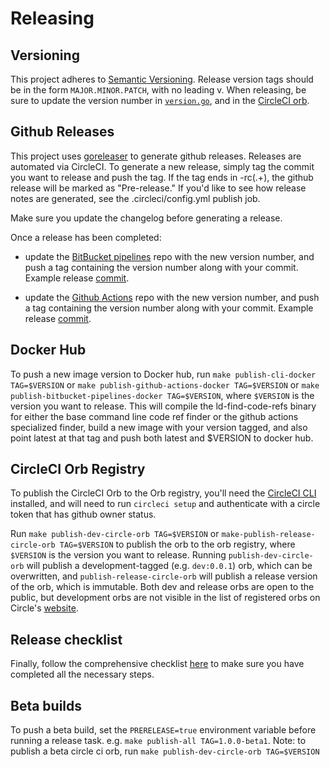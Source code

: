 # Releasing

## Versioning
This project adheres to [Semantic Versioning](http://semver.org). Release version tags should be in the form `MAJOR.MINOR.PATCH`, with no leading v. When releasing, be sure to update the version number in [`version.go`](https://github.com/launchdarkly/ld-find-code-refs/blob/master/internal/version/version.go), and in the [CircleCI orb](https://github.com/launchdarkly/ld-find-code-refs/blob/master/build/package/circleci/orb.yml).

## Github Releases

This project uses [goreleaser](https://goreleaser.com/) to generate github releases. Releases are automated via CircleCI. To generate a new release, simply tag the commit you want to release and push the tag. If the tag ends in -rc(.+), the github release will be marked as "Pre-release." If you'd like to see how release notes are generated, see the .circleci/config.yml publish job.

Make sure you update the changelog before generating a release.

Once a release has been completed:

* update the [BitBucket pipelines](https://bitbucket.org/launchdarkly/ld-find-code-refs-pipe) repo with the new version number, and push a tag containing the version number along with your commit. Example release [commit](https://bitbucket.org/launchdarkly/ld-find-code-refs-pipe/commits/0b1e920c7322cd495f4fc1a09d339342d32606e4).

* update the [Github Actions](https://github.com/launchdarkly/find-code-references) repo with the new version number, and push a tag containing the version number along with your commit. Example release [commit](https://github.com/launchdarkly/find-code-references/commit/7bf0c13ba5be822881571c6286cff5ba89f1227a).

## Docker Hub

To push a new image version to Docker hub, run `make publish-cli-docker TAG=$VERSION` or `make publish-github-actions-docker TAG=$VERSION` or `make publish-bitbucket-pipelines-docker TAG=$VERSION`, where `$VERSION` is the version you want to release. This will compile the ld-find-code-refs binary for either the base command line code ref finder or the github actions specialized finder, build a new image with your version tagged, and also point latest at that tag and push both latest and $VERSION to docker hub.

## CircleCI Orb Registry

To publish the CircleCI Orb to the Orb registry, you'll need the [CircleCI CLI](https://circleci.com/docs/2.0/local-cli/) installed, and will need to run `circleci setup` and authenticate with a circle token that has github owner status.

Run `make publish-dev-circle-orb TAG=$VERSION` or `make-publish-release-circle-orb TAG=$VERSION` to publish the orb to the orb registry, where `$VERSION` is the version you want to release. Running `publish-dev-circle-orb` will publish a development-tagged (e.g. `dev:0.0.1`) orb, which can be overwritten, and `publish-release-circle-orb` will publish a release version of the orb, which is immutable. Both dev and release orbs are open to the public, but development orbs are not visible in the list of registered orbs on Circle's [website](https://circleci.com/orbs/registry/?showAll=true).

## Release checklist
Finally, follow the comprehensive checklist [here](https://launchdarkly.atlassian.net/wiki/spaces/ENG/pages/938214176/ld-find-code-refs+release+checklist) to make sure you have completed all the necessary steps.

## Beta builds

To push a beta build, set the `PRERELEASE=true` environment variable before running a release task. e.g. `make publish-all TAG=1.0.0-beta1`. Note: to publish a beta circle ci orb, run `make publish-dev-circle-orb TAG=$VERSION`